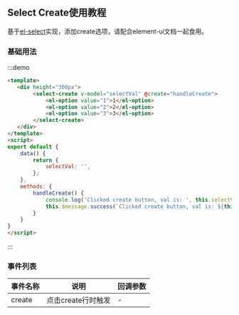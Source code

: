## Select Create使用教程
基于[el-select](https://element.eleme.cn/#/zh-CN/component/select)实现，添加create选项，请配合element-ui文档一起食用。


### 基础用法
:::demo

```html
<template>
   <div height="300px">
        <select-create v-model="selectVal" @create="handleCreate">
            <el-option value="1">1</el-option>
            <el-option value="2">2</el-option>
            <el-option value="3">3</el-option>
        </select-create>
   </div>
</template>
<script>
export default {
    data() {
        return {
            selectVal: '',
        };
    },
    methods: {
        handleCreate() {
            console.log('Clicked create button, val is: ', this.selectVal);
            this.$message.success(`Clicked create button, val is: ${this.selectVal}`, );
        }
    }
}
</script>
```
:::

### 事件列表

| 事件名称 | 说明               | 回调参数 |
| -------- | ------------------ | -------- |
| create      | 点击create行时触发 | -        |

